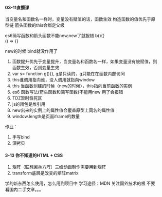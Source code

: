 #### 03-11直播课
当变量名和函数名一样时，变量没有赋值的话，函数生效
构造函数的值优先于原型链
箭头函数的this会绑定父级

es6简写函数和箭头函数不能new,new了就报错
b(){}  
() => {}

new的时候 bind就没作用了

1. 函数提升优先于变量提升，当变量名和函数名一样，如果变量没有被赋值，则函数生效，否则变量生效
2. var s= function g(){}, g是只读的，g只能在在函数内部访问
4. this谁调用指向谁，没人调用就指向window
5. this 当函数创建的时候（new的时候），this指向当前函数的实例
6. es6 函数写法(箭头函数和简写函数)不能用new  用了会报错
7. TDZ暂时性死区
8. js的闭包是堆引用
9. new出来的实例上的属性值会覆盖原型上同名的属性值
10. window.length是页面iframe的数量


作业：
1. 手写bind
2. 深拷贝

#### 3-13 你不知道的HTML + CSS
1. 矩阵（联想阅兵方阵）三维动画制作需要用到矩阵
2. transform底层是改变的矩阵matrix

学的新东西怎么使用，怎么用到项目中
学习途径：MDN
关注国外技术的根
不要看国内二手文章。。。


